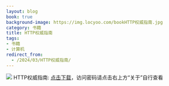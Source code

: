 ```yaml
---
layout: blog
book: true
background-image: https://img.locyoo.com/bookHTTP权威指南.jpg
category: 书籍
title: HTTP权威指南
tags:
- 书籍
- 计算机
redirect_from:
  - /2024/03/HTTP权威指南/
---
```

![](https://img.locyoo.com/bookHTTP权威指南.jpg)
HTTP权威指南: <a name = "ref1" href="https://url18.ctfile.com/f/50983618-1347923497-8178fb?p=3619">点击下载</a>，访问密码请点击右上方“关于”自行查看